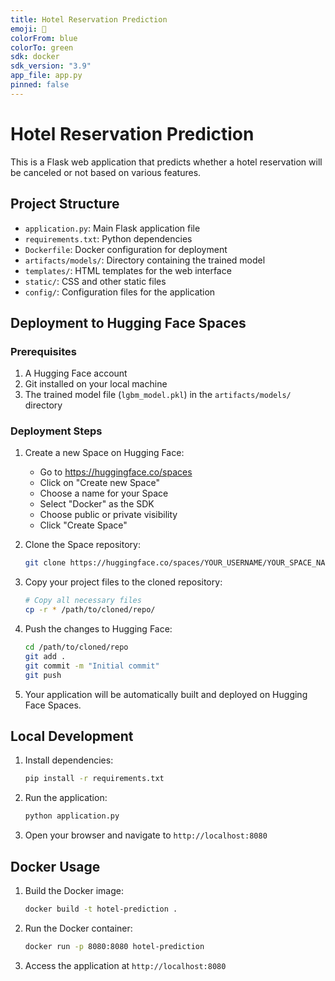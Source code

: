 ```yaml
---
title: Hotel Reservation Prediction
emoji: 🏨
colorFrom: blue
colorTo: green
sdk: docker
sdk_version: "3.9"
app_file: app.py
pinned: false
---
```


# Hotel Reservation Prediction

This is a Flask web application that predicts whether a hotel reservation will be canceled or not based on various features.

## Project Structure

- `application.py`: Main Flask application file
- `requirements.txt`: Python dependencies
- `Dockerfile`: Docker configuration for deployment
- `artifacts/models/`: Directory containing the trained model
- `templates/`: HTML templates for the web interface
- `static/`: CSS and other static files
- `config/`: Configuration files for the application

## Deployment to Hugging Face Spaces

### Prerequisites

1. A Hugging Face account
2. Git installed on your local machine
3. The trained model file (`lgbm_model.pkl`) in the `artifacts/models/` directory

### Deployment Steps

1. Create a new Space on Hugging Face:
   - Go to https://huggingface.co/spaces
   - Click on "Create new Space"
   - Choose a name for your Space
   - Select "Docker" as the SDK
   - Choose public or private visibility
   - Click "Create Space"

2. Clone the Space repository:
   ```bash
   git clone https://huggingface.co/spaces/YOUR_USERNAME/YOUR_SPACE_NAME
   ```

3. Copy your project files to the cloned repository:
   ```bash
   # Copy all necessary files
   cp -r * /path/to/cloned/repo/
   ```

4. Push the changes to Hugging Face:
   ```bash
   cd /path/to/cloned/repo
   git add .
   git commit -m "Initial commit"
   git push
   ```

5. Your application will be automatically built and deployed on Hugging Face Spaces.

## Local Development

1. Install dependencies:
   ```bash
   pip install -r requirements.txt
   ```

2. Run the application:
   ```bash
   python application.py
   ```

3. Open your browser and navigate to `http://localhost:8080`

## Docker Usage

1. Build the Docker image:
   ```bash
   docker build -t hotel-prediction .
   ```

2. Run the Docker container:
   ```bash
   docker run -p 8080:8080 hotel-prediction
   ```

3. Access the application at `http://localhost:8080`